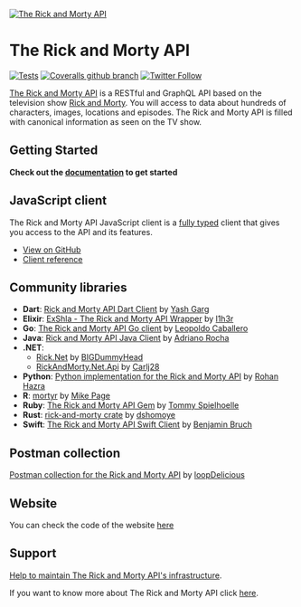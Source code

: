 [![The Rick and Morty API](https://repository-images.githubusercontent.com/120371205/b6740400-92d4-11ea-8a13-d5f6e0558e9b)](https://rickandmortyapi.com)

# The Rick and Morty API

[![Tests](https://github.com/afuh/rick-and-morty-api/workflows/Tests/badge.svg)](https://github.com/afuh/rick-and-morty-api/actions?query=workflow:Tests)
[![Coveralls github branch](https://img.shields.io/coveralls/github/afuh/rick-and-morty-api/master.svg?style=flat-square)](https://coveralls.io/github/afuh/rick-and-morty-api?branch=develop)
[![Twitter Follow](https://img.shields.io/twitter/follow/rickandmortyapi.svg?style=flat-square&label=Follow)](https://twitter.com/rickandmortyapi)


[The Rick and Morty API](https://rickandmortyapi.com) is a RESTful and GraphQL API based on the television show [Rick and Morty](https://www.adultswim.com/videos/rick-and-morty). You will access to data about hundreds of characters, images, locations and episodes. The Rick and Morty API is filled with canonical information as seen on the TV show.

## Getting Started
**Check out the [documentation](https://rickandmortyapi.com/documentation) to get started**

## JavaScript client
The Rick and Morty API JavaScript client is a [fully typed](https://javascript.rickandmortyapi.com/modules/interfaces.html) client that gives you access to the API and its features. 

- [View on GitHub](https://github.com/afuh/rick-and-morty-api-node)
- [Client reference](https://javascript.rickandmortyapi.com)

## Community libraries
- **Dart**: [Rick and Morty API Dart Client](https://github.com/Yash-Garg/RickandMorty-Dart-Wrapper) by [Yash Garg](https://github.com/Yash-Garg)
- **Elixir**:  [ExShla - The Rick and Morty API Wrapper](https://github.com/l1h3r/ex_shla) by [l1h3r](https://github.com/l1h3r)
- **Go**: [The Rick and Morty API Go client](https://github.com/pitakill/rickandmortyapigowrapper) by [Leopoldo Caballero](https://github.com/pitakill)
- **Java**: [Rick and Morty API Java Client](https://github.com/adrianoluis/rickandmortyapi-java) by [Adriano Rocha](https://github.com/adrianoluis)
- **.NET**: 
  - [Rick.Net](https://github.com/bigdummyhead/rick.net) by [BIGDummyHead](https://github.com/bigdummyhead)
  - [RickAndMorty.Net.Api](https://github.com/Carlj28/RickAndMorty.Net.Api) by [Carlj28](https://github.com/Carlj28)
- **Python**: [Python implementation for the Rick and Morty API](https://github.com/curiousrohan/ramapi) by [Rohan Hazra](https://github.com/curiousrohan)
- **R**: [mortyr](https://github.com/MikeJohnPage/mortyr) by [Mike Page](https://github.com/MikeJohnPage)
- **Ruby**: [The Rick and Morty API Gem](https://github.com/spielhoelle/rick-and-morty-gem) by [Tommy Spielhoelle](https://github.com/spielhoelle)
- **Rust**: [rick-and-morty crate](https://github.com/dshomoye/rick-and-morty) by [dshomoye](https://github.com/dshomoye)
- **Swift**: [The Rick and Morty API Swift Client](https://github.com/benjaminbruch/rick-morty-swift-api) by [Benjamin Bruch](https://github.com/benjaminbruch)

## Postman collection
[Postman collection for the Rick and Morty API](https://github.com/loopDelicious/rick-and-morty-postman) by [loopDelicious](https://github.com/loopDelicious)

## Website
You can check the code of the website [here](https://github.com/afuh/rick-and-morty-api-site)

## Support
[Help to maintain The Rick and Morty API's infrastructure](https://rickandmortyapi.com/help-us).

If you want to know more about The Rick and Morty API click [here](https://rickandmortyapi.com/about).
